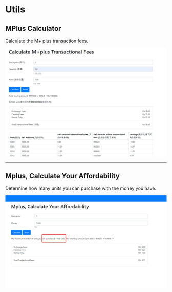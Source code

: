 # Utils

## MPlus Calculator

Calculate the M+ plus transaction fees. 

![calculator 1](pic/mplus_transaction_fees_calculator_1.png)

---
## Mplus, Calculate Your Affordability

Determine how many units you can purchase with the money you have.

![calculator 2](pic/mplus_affordability_calculator_1.png)